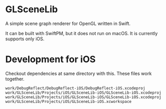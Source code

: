 # GLSceneLib

A simple scene graph renderer for OpenGL written in Swift.

It can be built with SwiftPM, but it does not run on macOS.
It is currently supports only iOS.

# Development for iOS

Checkout dependencies at same directory with this.
These files work together.

```
work/DebugReflect/DebugReflect-iOS/DebugReflect-iOS.xcodeproj
work/GLSceneLib/Projects/iOS/GLSceneLib-iOS/GLSceneLib-iOS.xcodeproj
work/GLSceneLib/Projects/iOS/GLSceneLib-iOS/GLSceneLib-iOS.xcodeproj
work/GLSceneLib/Projects/iOS/GLSceneLib-iOS.xcworkspace
```
